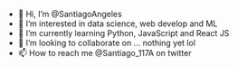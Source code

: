 - 👋 Hi, I’m @SantiagoAngeles
- 👀 I’m interested in data science, web develop and ML
- 🌱 I’m currently learning Python, JavaScript and React JS
- 💞️ I’m looking to collaborate on ... nothing yet lol
- 📫 How to reach me @Santiago_117A on twitter

<!---
SantiagoAngeles/SantiagoAngeles is a ✨ special ✨ repository because its `README.md` (this file) appears on your GitHub profile.
You can click the Preview link to take a look at your changes.
--->
